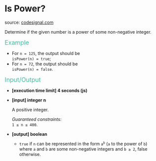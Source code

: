 <h1>Is Power?</h1>
<p>source: <a href="https://www.codesignal.com/">codesignal.com</a>
<div><p>Determine if the given number is a power of some non-negative integer.</p>
<p><span style="color:#44BFA3;font-size:1.4em">Example</span></p>
<ul>
<li>For <code>n = 125</code>, the output should be<br>
<code>isPower(n) = true</code>;</li>
<li>For <code>n = 72</code>, the output should be<br>
<code>isPower(n) = false</code>.</li>
</ul>
<p><span style="color:#44BFA3;font-size:1.4em">Input/Output</span></p>
<ul>
<li>
<p><strong>[execution time limit] 4 seconds (js)</strong></p>
</li>
<li>
<p><strong>[input] integer n</strong></p>
<p>A positive integer.</p>
<p><em>Guaranteed constraints:</em><br>
<code>1 ≤ n ≤ 400</code>.</p>
</li>
<li>
<p><strong>[output] boolean</strong></p>
<ul>
<li><code>true</code> if <code>n</code> can be represented in the form <code>a<sup>b</sup></code> (<code>a</code> to the power of <code>b</code>) where <code>a</code> and <code>b</code> are some non-negative integers and <code>b ≥ 2</code>, false otherwise.</li>
</ul>
</li>
</ul>
</div>